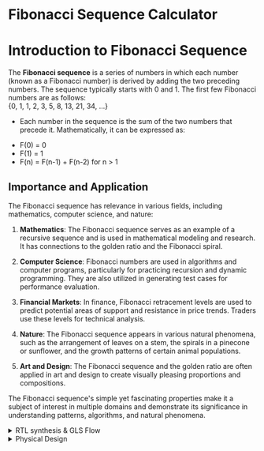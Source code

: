 # Fibonacci Sequence Calculator

# Introduction to Fibonacci Sequence

The **Fibonacci sequence** is a series of numbers in which each number (known as a Fibonacci number) is derived by adding the two preceding numbers. The sequence typically starts with 0 and 1. The first few Fibonacci numbers are as follows:  
{0, 1, 1, 2, 3, 5, 8, 13, 21, 34, ...}  

* Each number in the sequence is the sum of the two numbers that precede it. Mathematically, it can be expressed as:
- F(0) = 0  
- F(1) = 1  
- F(n) = F(n-1) + F(n-2) for n > 1

  
## Importance and Application

The Fibonacci sequence has relevance in various fields, including mathematics, computer science, and nature:

1. **Mathematics**: The Fibonacci sequence serves as an example of a recursive sequence and is used in mathematical modeling and research. It has connections to the golden ratio and the Fibonacci spiral.

2. **Computer Science**: Fibonacci numbers are used in algorithms and computer programs, particularly for practicing recursion and dynamic programming. They are also utilized in generating test cases for performance evaluation.

3. **Financial Markets**: In finance, Fibonacci retracement levels are used to predict potential areas of support and resistance in price trends. Traders use these levels for technical analysis.

4. **Nature**: The Fibonacci sequence appears in various natural phenomena, such as the arrangement of leaves on a stem, the spirals in a pinecone or sunflower, and the growth patterns of certain animal populations.

5. **Art and Design**: The Fibonacci sequence and the golden ratio are often applied in art and design to create visually pleasing proportions and compositions.

The Fibonacci sequence's simple yet fascinating properties make it a subject of interest in multiple domains and demonstrate its significance in understanding patterns, algorithms, and natural phenomena.

<details>
  <summary> RTL synthesis & GLS Flow </summary>

## RTL (Register-Transfer Level)

- **Definition**: RTL is a level of abstraction in digital circuit design where the behavior of a circuit is represented using registers and the data transfers between them.
- **Usage**: RTL design is a crucial step in hardware design where the functionality of the digital circuit is described using a register transfer language (HDL) like VHDL or Verilog. It serves as an intermediate representation before synthesis.

## GLS (Gate-Level Simulation)

- **Definition**: GLS is a simulation technique used to verify the logical correctness of a design after synthesis. It operates at the gate-level, taking into account the specific gates and interconnections used in the target technology.
- **Usage**: GLS ensures that the synthesized netlist matches the intended functionality of the RTL description. It's a critical step in the verification process for digital circuits.

## Icarus Verilog (iverilog)

- **Definition**: Icarus Verilog, often referred to as iverilog, is an open-source Verilog simulation and synthesis tool. It is used for compiling and simulating Verilog designs.
- **Usage**: Icarus Verilog is utilized by digital design engineers for simulating and validating RTL designs described in the Verilog hardware description language. It helps in debugging and testing digital circuits.

## Yosys

- **Definition**: Yosys is an open-source framework for RTL synthesis and formal verification. It takes RTL descriptions (in Verilog, for example) and generates gate-level representations for different target technologies.
- **Usage**: Yosys is used for RTL synthesis, which transforms high-level RTL descriptions into gate-level netlists suitable for manufacturing. It also offers formal verification capabilities.

## GTKWave

- **Definition**: GTKWave is an open-source waveform viewer for viewing simulation output. It is used to visualize digital signals and their behavior over time.
- **Usage**: GTKWave is commonly used for analyzing and debugging simulation results from various digital design tools. It provides a graphical representation of signal waveforms, helping designers understand and troubleshoot their circuits.

These tools play crucial roles in digital design, verification, and simulation processes, ensuring the correctness and functionality of digital circuits at different levels of abstraction.  

* Pre-Simulation   

- Create the verilog file using command  -  
  ```` vim fib_seq_calc.v````  
   with the code given.
  
````
module fib_seq_calc (
  input  clk,
  input  rst,
  input  [5:0] n,          // Input for the desired Fibonacci sequence number (6 bits)
  output wire [31:0] out
);

  // Registers to store the current and previous values of the Fibonacci counter
  reg [31:0] RegA, RegB ;
  reg [5:0] counter;      // Counter to keep track of Fibonacci sequence number
  reg [31:0] par_out;

  always @(posedge clk or posedge rst) begin
    if (rst) begin
      RegA <= 32'h1;     // Start RegA with the second value of the Fibonacci series - '1'
      RegB <= 32'h0;     // Start RegB with the first value of the Fibonacci series - '0'
      counter <= 6'b0;   // Reset the counter to zero
     end
    else begin
      if (counter <= n) begin
        RegA <= (RegB == 32'h80000000) ? 32'h1 : (RegA + RegB); // if RegB == 2^31, reset RegA
        RegB <= (RegB == 32'h80000000) ? 32'h0 : RegA;           // if RegB == 2^31, reset RegB
        par_out <=  RegB ; // RegB output stored as par_out
       	counter <= counter + 1; // Increment the counter
        end
      else
	par_out = 32'h0;      // 32'h0 output stored as par_out
    end
  end

  assign out = par_out;

endmodule
	  
````

![Screenshot from 2023-11-03 07-27-36](https://github.com/lalithlochanr/pes_fibonacci/assets/108328466/03e7c8b4-0049-451b-897f-41248e68bcf2)



-Create the test-bench using command -      
```` vim tb_fib_seq_calc.v````  
with the code given.

````
module tb_fib_seq_calc ();

  reg clk, rst;
  wire [31:0] out;
  reg [5:0] n; // User input for the desired Fibonacci sequence number (6 bits)
  wire [5:0] counter; // Counter waveform

  fib_seq_calc u0 (
    .clk(clk),
    .rst(rst),
    .n(n), // Connect the n input
    .out(out)
  );

  always #10 clk = ~clk;

  initial begin
    clk = 0;
    rst = 1;
    n = 0; // Initialize n to 0

    #20 rst = 0;

    // Test case 1: Calculate Fibonacci for n = 0
    n = 0; // Example: Calculate Fibonacci for n = 0
    #20 
    rst = 0;

    // Wait for the calculation to complete
    #500; // Adjust this as needed

    // Reset the input, output, and counter to zero
    n = 0;
    rst = 1;

    // Wait before starting the next test case
    #100;


    // Test case 2: Calculate Fibonacci for n = 1
    n = 1; // Example: Calculate Fibonacci for n = 1
    #20
    rst = 0;

    // Wait for the calculation to complete
    #500; // Adjust this as needed

    // Reset the input, output, and counter to zero
    n = 0;
    rst = 1;

    // Wait before starting the next test case
    #100;

    // Test case 3: Calculate Fibonacci for n = 2
    n = 2; // Example: Calculate Fibonacci for n = 2
    #20
    rst = 0;

    // Wait for the calculation to complete
    #500; // Adjust this as needed

    // Reset the input, output, and counter to zero
    n = 0;
    rst = 1;

    // Wait before starting the next test case
    #100;


    // Test case 4: Calculate Fibonacci for n = 3
    n = 3; // Example: Calculate Fibonacci for n = 3
    #20
    rst = 0;

    // Wait for the calculation to complete
    #500; // Adjust this as needed

    // Reset the input, output, and counter to zero
    n = 0;
    rst = 1;

    // Wait before starting the next test case
    #100;

    // Test case 5: Calculate Fibonacci for n = 21
    n = 21; // Example: Calculate Fibonacci for n = 21
    #20
    rst = 0;

    // Wait for the calculation to complete
    #500; // Adjust this as needed

    // Reset the input, output, and counter to zero
    n = 0;
    rst = 1;

    // Test case 6: Calculate Fibonacci for n = 45
    n = 45; // Example: Calculate Fibonacci for n = 45
    #20
    rst = 0;

    // Wait for the calculation to complete
    #2000; // Adjust this as needed

    // Reset the input, output, and counter to zero
    n = 0;
    rst = 1;

    // Wait before starting the next test case
    #100;

    // Finish simulation
    $finish;
  end

  initial begin
    $dumpfile("dump_fib_seq_calc.vcd");
    $dumpvars(0);
  end

endmodule
````

![Screenshot from 2023-11-03 07-29-47](https://github.com/lalithlochanr/pes_fibonacci/assets/108328466/b6f67c88-7715-4f72-bb04-91c2b2c15b48)



* Simulation
  
- Implement this code using iverilog then execute the file and obtain vcd file and obtain the waveform using gtkwave by following the commands
  below.

  ````
  iverilog fib_seq_calc.v tb_fib_seq_calc.v
  ./a.out
  gtkwave dump_fib_seq_calc.vcd
  ````
![Screenshot from 2023-10-24 23-34-34](https://github.com/lalithlochanr/pes_fibonacci/assets/108328466/7ff0c345-0293-4b6b-8aa1-0144c0fcc1de)

* Verify the waveform - (the bits represent hexadecimal values!!!!)

![Screenshot from 2023-10-24 23-35-18](https://github.com/lalithlochanr/pes_fibonacci/assets/108328466/9f533ff4-8963-43bd-b852-2e21665c732e)

![Screenshot from 2023-10-24 23-35-32](https://github.com/lalithlochanr/pes_fibonacci/assets/108328466/dbb21da7-50b3-4bd2-b6e4-1954009ad118)

![Screenshot from 2023-10-24 23-35-43](https://github.com/lalithlochanr/pes_fibonacci/assets/108328466/1f267662-d98f-43c8-940a-bd26023fb4f6)

![Screenshot from 2023-10-24 23-35-49](https://github.com/lalithlochanr/pes_fibonacci/assets/108328466/aa07a829-5950-4fe9-8ff6-6bd41b388481)

![Screenshot from 2023-10-24 23-36-24](https://github.com/lalithlochanr/pes_fibonacci/assets/108328466/9dfcb302-2d43-469c-be20-44bffd6c1646)

![Screenshot from 2023-10-24 23-36-46](https://github.com/lalithlochanr/pes_fibonacci/assets/108328466/ab948da8-2df3-4406-96d4-4de6849a28ed)

* RTL (Register-Transfer Level) Synthesis

- Invoke yosys

````
read_liberty -lib ../lib/sky130_fd_sc_hd__tt_025C_1v80.lib
read_verilog fib_seq_calc.v
synth -top fibonacci_counter
````
![Screenshot from 2023-11-03 07-19-31](https://github.com/lalithlochanr/pes_fibonacci/assets/108328466/b5601190-b0c2-463e-a69c-3f3417a48a39)

![Screenshot from 2023-11-03 07-19-39](https://github.com/lalithlochanr/pes_fibonacci/assets/108328466/fff07f96-3a64-4ef0-ac17-6a6fa3f80d7c)


- For viewing netlist -

````
abc -liberty -lib ./lib/sky130_fd_sc_hd__tt_025C_1v80.lib
show
````
![Screenshot from 2023-10-24 23-42-16](https://github.com/lalithlochanr/pes_fibonacci/assets/108328466/befcdd17-04a4-458b-b437-9dfcde5afdfc)

![Screenshot from 2023-10-24 23-42-33](https://github.com/lalithlochanr/pes_fibonacci/assets/108328466/2fda4e27-d044-41c0-90f6-9503959346a0)

![Screenshot from 2023-10-24 23-42-50](https://github.com/lalithlochanr/pes_fibonacci/assets/108328466/086fbfad-f024-4bd4-8e70-3ae683645d9b)

![Screenshot from 2023-10-24 23-43-00](https://github.com/lalithlochanr/pes_fibonacci/assets/108328466/51d74c6e-54b1-40f6-a5e8-c1d8abca7127)

![Screenshot from 2023-10-24 23-44-16](https://github.com/lalithlochanr/pes_fibonacci/assets/108328466/c92d28c8-4a2b-4ac1-a7c7-e3d2967bb558)

- To obtain net file -

````
write_verilog fib_seq_calc_net.v
!vim fib_seq_calc_net.v
````
![Screenshot from 2023-11-03 07-23-22](https://github.com/lalithlochanr/pes_fibonacci/assets/108328466/4630c2f2-bb80-4219-a415-59d9c267f9ad)


- To reduce the net file -

````
write_verilog -noattr fib_seq_calc_net.v
!vim fib_seq_calc_net.v
````
![Screenshot from 2023-11-03 07-23-58](https://github.com/lalithlochanr/pes_fibonacci/assets/108328466/cc433596-0c8e-4d20-83e3-a4148b96cc6a)


* GLS (Gate Level Simulation)

- we generate the waveform with the netlist file generated.

````
iverilog ../my_lib/verilog_model/primitives.v ../my_lib/verilog_model/sky130_fd_sc_hd.v fib_seq_calc_net.v tb_fib_seq_calc.v
````
![Screenshot from 2023-10-24 23-48-10](https://github.com/lalithlochanr/pes_fibonacci/assets/108328466/bc86263b-c348-4882-88ca-19edc657b27f)

- execute the file and obtain the waveform.

````
./a.out
gtkwave dump_fib_seq_calc.vcd
````

![Screenshot from 2023-10-24 23-54-53](https://github.com/lalithlochanr/pes_fibonacci/assets/108328466/c79dd18e-049b-4aad-ac4b-473c372f2753)

![Screenshot from 2023-10-24 23-53-38](https://github.com/lalithlochanr/pes_fibonacci/assets/108328466/48e3f4d2-8904-40cb-9369-981a6d60f253)


</details>

<details>
	<summary> Physical Design </summary>

**Physical Design:**  

Physical design in the context of integrated circuits involves the process of transforming a logical design (a high-level description of a circuit) into a physical representation that can be manufactured. This includes tasks like synthesis, floorplanning, placement, routing, design rule checks. The goal is to create an efficient and manufacturable layout while meeting performance, power, and area constraints.

**Tools:**

1. Ngspice:
   - Ngspice is an open-source mixed-level/mixed-signal electronic circuit simulator.
   - It is used for simulating and analyzing analog, digital, and mixed-signal circuits.
   - Ngspice can be used for tasks like transient analysis, AC analysis, and DC analysis of electronic circuits.

2. Magic:
   - Magic is an open-source VLSI layout and design tool.
   - It's used for the physical layout design of integrated circuits.
   - Magic allows designers to create and edit layouts, perform design rule checks, and generate GDSII files for fabrication.

3. OpenLane:
   - OpenLane is an open-source digital ASIC design flow.
   - It automates the process of taking a high-level RTL (Register-Transfer Level) description and transforming it into a manufacturable GDSII file.
   - OpenLane includes several tools and scripts for synthesis, place and route, and other physical design tasks to streamline the ASIC design process.

- in the home directory download the following tools.

**ngspice**

- download the ngspice file tar zip file - "https://sourceforge.net/projects/ngspice/files/"

````
sudo apt-get install libxaw7-dev
tar -zxvf ngspice-41.tar.gz
cd ngspice-41
mkdir release
cd release
../configure  --with-x --with-readline=yes --disable-debug
sudo make
sudo make install
````

**magic** 
````
sudo apt-get install m4
sudo apt-get install tcsh
sudo apt-get install csh
sudo apt-get install libx11-dev
sudo apt-get install tcl-dev tk-dev
sudo apt-get install libcairo2-dev
sudo apt-get install mesa-common-dev libglu1-mesa-dev
sudo apt-get install libncurses-dev
git clone https://github.com/RTimothyEdwards/magic
cd magic
./configure
sudo make
sudo make install
````

**OpenLane**
````
sudo apt-get update
sudo apt-get upgrade
sudo apt install -y build-essential python3 python3-venv python3-pip make git

sudo apt install apt-transport-https ca-certificates curl software-properties-common
curl -fsSL https://download.docker.com/linux/ubuntu/gpg | sudo gpg --dearmor -o /usr/share/keyrings/docker-archive-keyring.gpg

echo "deb [arch=amd64 signed-by=/usr/share/keyrings/docker-archive-keyring.gpg] https://download.docker.com/linux/ubuntu $(lsb_release -cs) stable" | sudo tee /etc/apt/sources.list.d/docker.list > /dev/null

sudo apt update
sudo apt install docker-ce docker-ce-cli containerd.io
sudo docker run hello-world
sudo groupadd docker
sudo usermod -aG docker $USER
sudo reboot 
# After reboot
docker run hello-world (should show you the output under 'Example Output' in https://hub.docker.com/_/hello-world)

- To install the PDKs and Tools
cd $HOME
git clone https://github.com/The-OpenROAD-Project/OpenLane
cd OpenLane
make
make test
````

**Work-Flow:**

- In the designs folder of the OpenLane, create a folder with the name of your design.

![Screenshot from 2023-11-04 18-07-44](https://github.com/lalithlochanr/pes_fibonacci/assets/108328466/cb3da22f-174d-4fa3-9b9a-eb001c059d75)

- In the the folder of your design, create a config.json file and a src folder.

![Screenshot from 2023-11-04 18-08-23](https://github.com/lalithlochanr/pes_fibonacci/assets/108328466/c1beac3e-a853-41c4-8526-a3871de654d3)

![Screenshot from 2023-11-04 18-09-58](https://github.com/lalithlochanr/pes_fibonacci/assets/108328466/416201e2-6636-402c-8639-f1c69457014a)  

- In the src folder, create a file with verilog file of your design and all the libraries required.

![Screenshot from 2023-11-04 18-08-49](https://github.com/lalithlochanr/pes_fibonacci/assets/108328466/41a87763-aba3-49fc-b8ef-45379fa3235a)

- In the OpenLane folder, create a folder pdks and the following files.

![Screenshot from 2023-11-04 18-21-28](https://github.com/lalithlochanr/pes_fibonacci/assets/108328466/4bafa0b3-ebe5-4d48-90b5-7cb03a8366c1)


- In the OpenLane folder terminal, type the following commands.

````
make mount
./flow.tcl -interactive
prep -design fib_seq_calc
set lefs [glob $::env(DESIGN_DIR)/src/*.lef]
add_lefs -src $lefs
````
![Screenshot from 2023-11-04 19-06-39](https://github.com/lalithlochanr/pes_fibonacci/assets/108328466/4444673c-7ab8-4453-8e23-1c43bbada1ca)

 
**Synthesis**

````
run_synthesis
````

![Screenshot from 2023-11-04 19-08-00](https://github.com/lalithlochanr/pes_fibonacci/assets/108328466/4bc76284-6f54-4ba0-9a20-23df6366cd10)

![Screenshot from 2023-11-04 19-09-50](https://github.com/lalithlochanr/pes_fibonacci/assets/108328466/1245eef5-a1a6-44d7-80dc-d836f8084a6a)

![Screenshot from 2023-11-04 19-09-58](https://github.com/lalithlochanr/pes_fibonacci/assets/108328466/81a560b2-cf9d-4c82-ad43-46c630b19233)


* Flop-Ratio:

- DFRTP = (Number of DFFs with differential reset-to-preset) / (Total number of cells)  

DFRTP = 69 / 576 ≈ 0.1198

- DFSTP = (Number of DFFs with differential set-to-preset) / (Total number of cells)

DFSTP = 1 / 576 ≈ 0.0017

- DFXTP = (Number of DFFs with differential flip-to-preset) / (Total number of cells)

DFXTP = 32 / 576 ≈ 0.0556

**Floorplan**

````
run_floorplan
````
- to we view the design navigate into the terminal

````
magic -T /home/lalith/OpenLane/pdks/sky130A/libs.tech/magic/sky130A.tech lef read ../../tmp/merged.nom.lef def read fib_seq_calc.def &
````

![Screenshot from 2023-11-04 19-10-55](https://github.com/lalithlochanr/pes_fibonacci/assets/108328466/39ec4376-1a72-4d75-880a-2158f3e06fd5)  
![Screenshot from 2023-11-04 19-12-01](https://github.com/lalithlochanr/pes_fibonacci/assets/108328466/b80981b3-d465-40bf-8bf0-14ca99fbff51)
![Screenshot from 2023-11-04 19-12-25](https://github.com/lalithlochanr/pes_fibonacci/assets/108328466/464ac5a8-1cbb-4e65-a52d-8cccd62e293b)
![Screenshot from 2023-11-04 19-12-35](https://github.com/lalithlochanr/pes_fibonacci/assets/108328466/028cf001-880a-47fd-a383-53f64dbc01da)
![Screenshot from 2023-11-04 19-12-41](https://github.com/lalithlochanr/pes_fibonacci/assets/108328466/a8e27f45-6a98-4c2d-ad10-5f75fa498e57)

**Placement**

````
run_placement
````
- to we view the design navigate into the terminal

````
magic -T /home/lalith/OpenLane/pdks/sky130A/libs.tech/magic/sky130A.tech lef read ../../tmp/merged.nom.lef def read fib_seq_calc.def &
````
![Screenshot from 2023-11-04 19-15-14](https://github.com/lalithlochanr/pes_fibonacci/assets/108328466/a1014af1-e118-4bb8-812e-faae610b7735)
![Screenshot from 2023-11-04 19-16-24](https://github.com/lalithlochanr/pes_fibonacci/assets/108328466/297f99f2-8a70-4a4f-9aa4-feef54664457)
![Screenshot from 2023-11-04 19-16-46](https://github.com/lalithlochanr/pes_fibonacci/assets/108328466/6ac440fd-d7cf-4417-afb3-c6e7d577f425)
![Screenshot from 2023-11-04 19-16-51](https://github.com/lalithlochanr/pes_fibonacci/assets/108328466/8e6dd8de-23c4-4fdc-97c2-d95983fb3201)
![Screenshot from 2023-11-04 19-16-55](https://github.com/lalithlochanr/pes_fibonacci/assets/108328466/aa3a6fd6-5fa8-4dc4-91d9-8a625c2ee3a5)

**CTS(Clock Tree Synthesis)**

````
run_cts
````
![Screenshot from 2023-11-04 19-27-07](https://github.com/lalithlochanr/pes_fibonacci/assets/108328466/8eaca168-1bbb-44aa-bad1-27fa52944a67)

![Screenshot from 2023-11-04 19-21-44](https://github.com/lalithlochanr/pes_fibonacci/assets/108328466/854997d6-2be3-41a7-a15c-36ba5cb2ff2d)

![Screenshot from 2023-11-04 19-21-54](https://github.com/lalithlochanr/pes_fibonacci/assets/108328466/4af39e5a-dade-4f97-abac-1dc2bd466b79)

![Screenshot from 2023-11-04 19-22-14](https://github.com/lalithlochanr/pes_fibonacci/assets/108328466/25e7191b-d86e-45ee-9f2c-128edec71c50)

![Screenshot from 2023-11-04 19-22-21](https://github.com/lalithlochanr/pes_fibonacci/assets/108328466/a7875679-4027-41cc-b590-4b08e9824640)

![Screenshot from 2023-11-04 19-22-38](https://github.com/lalithlochanr/pes_fibonacci/assets/108328466/5721868a-c4f1-4f63-83fc-e2e1cb4bdf81)

![Screenshot from 2023-11-04 19-22-45](https://github.com/lalithlochanr/pes_fibonacci/assets/108328466/ca854eca-cd2d-4875-89e5-a43733afcba4)

![Screenshot from 2023-11-04 19-23-14](https://github.com/lalithlochanr/pes_fibonacci/assets/108328466/62fc09a8-0be4-4977-986a-a351d134837a)

![Screenshot from 2023-11-04 19-23-21](https://github.com/lalithlochanr/pes_fibonacci/assets/108328466/8fbac91c-4e51-4989-8f6c-2686871fc3da)

![Screenshot from 2023-11-04 19-23-30](https://github.com/lalithlochanr/pes_fibonacci/assets/108328466/4d3fadc2-faca-47e2-8df9-9da87a6f149d)

![Screenshot from 2023-11-04 19-24-06](https://github.com/lalithlochanr/pes_fibonacci/assets/108328466/401ba188-eb53-4969-aae0-de5335823ccb)

* Power Report

![Screenshot from 2023-11-04 19-25-18](https://github.com/lalithlochanr/pes_fibonacci/assets/108328466/84b56e11-9133-4c54-87a0-6ace5ec29ca4)

* Skew Report

![Screenshot from 2023-11-04 19-25-45](https://github.com/lalithlochanr/pes_fibonacci/assets/108328466/000e48b7-43cb-4de1-b55d-c7f7f1e218a2)

* Area Report

![Screenshot from 2023-11-04 19-26-05](https://github.com/lalithlochanr/pes_fibonacci/assets/108328466/6afd78b5-938d-4d08-81a3-8d8a310db499)


**Routing** 

````
run_routing
````
- to we view the design navigate into the terminal

````
magic -T /home/lalith/OpenLane/pdks/sky130A/libs.tech/magic/sky130A.tech lef read ../../tmp/merged.nom.lef def read fib_seq_calc.def &
````

![Screenshot from 2023-11-04 19-32-35](https://github.com/lalithlochanr/pes_fibonacci/assets/108328466/afca3629-c82a-45a4-a105-10160a2dc72f)
![Screenshot from 2023-11-04 19-38-00](https://github.com/lalithlochanr/pes_fibonacci/assets/108328466/aedaf47a-2474-4eae-b189-408c0270e6a1)
![Screenshot from 2023-11-04 19-38-15](https://github.com/lalithlochanr/pes_fibonacci/assets/108328466/df3f87e0-97f5-45d9-ac8a-fc86429a13f3)
![Screenshot from 2023-11-04 19-38-25](https://github.com/lalithlochanr/pes_fibonacci/assets/108328466/93cf825c-9047-4d56-9196-01051a003978)
![Screenshot from 2023-11-04 19-38-30](https://github.com/lalithlochanr/pes_fibonacci/assets/108328466/32761fad-89cc-464b-a6ff-2c7d2f019706)
![Screenshot from 2023-11-04 19-38-35](https://github.com/lalithlochanr/pes_fibonacci/assets/108328466/410c72dd-c9ab-4947-b784-65abebd92567)
![Screenshot from 2023-11-04 19-38-39](https://github.com/lalithlochanr/pes_fibonacci/assets/108328466/73fc364b-d221-45b2-bf56-0f6ab6a64a6d)
![Screenshot from 2023-11-04 19-38-53](https://github.com/lalithlochanr/pes_fibonacci/assets/108328466/1c412d93-8c17-4999-886a-a5f2a1a033e6)  

* Final Congestion Report

![Screenshot from 2023-11-04 19-41-19](https://github.com/lalithlochanr/pes_fibonacci/assets/108328466/fad8ff67-c603-4bfe-b2de-ac34e79c271f)

* Power Report

![Screenshot from 2023-11-04 19-43-24](https://github.com/lalithlochanr/pes_fibonacci/assets/108328466/20df3c2d-2390-413c-ae14-a96305beb9c1)

* Skew Report

![Screenshot from 2023-11-04 19-44-13](https://github.com/lalithlochanr/pes_fibonacci/assets/108328466/45ff8580-ec7e-4b61-85d6-02612f13f994)

* Summary Report

![Screenshot from 2023-11-04 19-44-58](https://github.com/lalithlochanr/pes_fibonacci/assets/108328466/1e34c1b7-acce-4005-b6da-a1cf90df6390)  

* Area Report

![Screenshot from 2023-11-04 19-45-17](https://github.com/lalithlochanr/pes_fibonacci/assets/108328466/00e64300-3ba6-4967-bd4f-fd43eb480bca)  




**Final Statistics**:

- Area = 113695.336 um2
- Internal Power = 1.46e-03 W
- Switching Power = 7.74e-04
- Leakage Power = 3.84e-09
- Total Power = 2.24e-03

</details>
  


